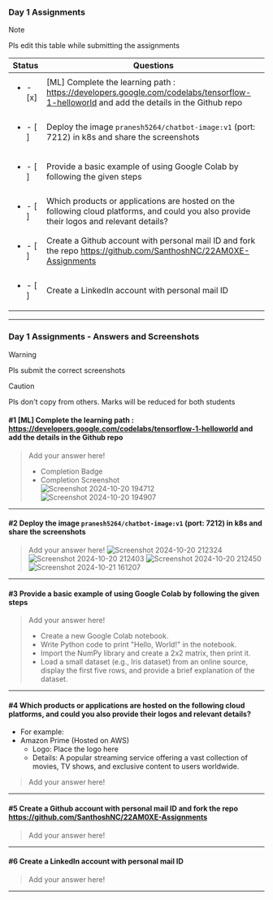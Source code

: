 ### Day 1 Assignments

> [!NOTE]
> Pls edit this table while submitting the assignments

| Status         | Questions     | 
|----------------|---------------|
| <ul><li>- [x] </li></ul> | [ML] Complete the learning path : https://developers.google.com/codelabs/tensorflow-1-helloworld and add the details in the Github repo |
| <ul><li>- [ ] </li></ul> | Deploy the image `pranesh5264/chatbot-image:v1` (port: 7212) in k8s and share the screenshots |
| <ul><li>- [ ] </li></ul> | Provide a basic example of using Google Colab by following the given steps  |
| <ul><li>- [ ] </li></ul> | Which products or applications are hosted on the following cloud platforms, and could you also provide their logos and relevant details?  |
| <ul><li>- [ ] </li></ul> | Create a Github account with personal mail ID and fork the repo https://github.com/SanthoshNC/22AM0XE-Assignments  |
| <ul><li>- [ ] </li></ul> | Create a LinkedIn account with personal mail ID  |


***

### Day 1 Assignments - Answers and Screenshots

> [!WARNING]
> Pls submit the correct screenshots

> [!CAUTION]
> Pls don't copy from others. Marks will be reduced for both students

#### #1 [ML] Complete the learning path : https://developers.google.com/codelabs/tensorflow-1-helloworld and add the details in the Github repo
> Add your answer here!
> - Completion Badge
> - Completion Screenshot	
![Screenshot 2024-10-20 194712](https://github.com/user-attachments/assets/452f9888-cc17-44f4-af86-f3083efbac3f)
![Screenshot 2024-10-20 194907](https://github.com/user-attachments/assets/5216c367-d881-405e-9109-648b6483e3f9)

***

#### #2 Deploy the image `pranesh5264/chatbot-image:v1` (port: 7212) in k8s and share the screenshots
> Add your answer here!
![Screenshot 2024-10-20 212324](https://github.com/user-attachments/assets/cc3658c7-9325-4e26-8bb2-b9153217299b)
![Screenshot 2024-10-20 212403](https://github.com/user-attachments/assets/16d0f44d-769d-472e-852f-56d6b4b1288e)
![Screenshot 2024-10-20 212450](https://github.com/user-attachments/assets/16f4a6d4-dbdb-46df-816d-81ed692e7c48)
![Screenshot 2024-10-21 161207](https://github.com/user-attachments/assets/645753cf-723c-4a40-bd31-97f5cc9cb000)

***

#### #3 Provide a basic example of using Google Colab by following the given steps
> Add your answer here!
> - Create a new Google Colab notebook.
> - Write Python code to print "Hello, World!" in the notebook.
> - Import the NumPy library and create a 2x2 matrix, then print it.
> - Load a small dataset (e.g., Iris dataset) from an online source, display the first five rows, and provide a brief explanation of the dataset.

***

#### #4 Which products or applications are hosted on the following cloud platforms, and could you also provide their logos and relevant details? 
- For example:
- Amazon Prime (Hosted on AWS)
  - Logo: Place the logo here
  - Details: A popular streaming service offering a vast collection of movies, TV shows, and exclusive content to users worldwide.

> Add your answer here!

***

#### #5 Create a Github account with personal mail ID and fork the repo https://github.com/SanthoshNC/22AM0XE-Assignments
> Add your answer here!

***

#### #6 Create a LinkedIn account with personal mail ID
> Add your answer here!

***

